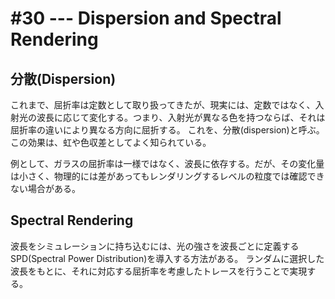 # #30 --- Dispersion and Spectral Rendering

## 分散(Dispersion)

これまで、屈折率は定数として取り扱ってきたが、現実には、定数ではなく、入射光の波長に応じて変化する。つまり、入射光が異なる色を持つならば、それは屈折率の違いにより異なる方向に屈折する。
これを、分散(dispersion)と呼ぶ。この効果は、虹や色収差としてよく知られている。

例として、ガラスの屈折率は一様ではなく、波長に依存する。だが、その変化量は小さく、物理的には差があってもレンダリングするレベルの粒度では確認できない場合がある。

## Spectral Rendering

波長をシミュレーションに持ち込むには、光の強さを波長ごとに定義するSPD(Spectral Power Distribution)を導入する方法がある。
ランダムに選択した波長をもとに、それに対応する屈折率を考慮したトレースを行うことで実現する。

